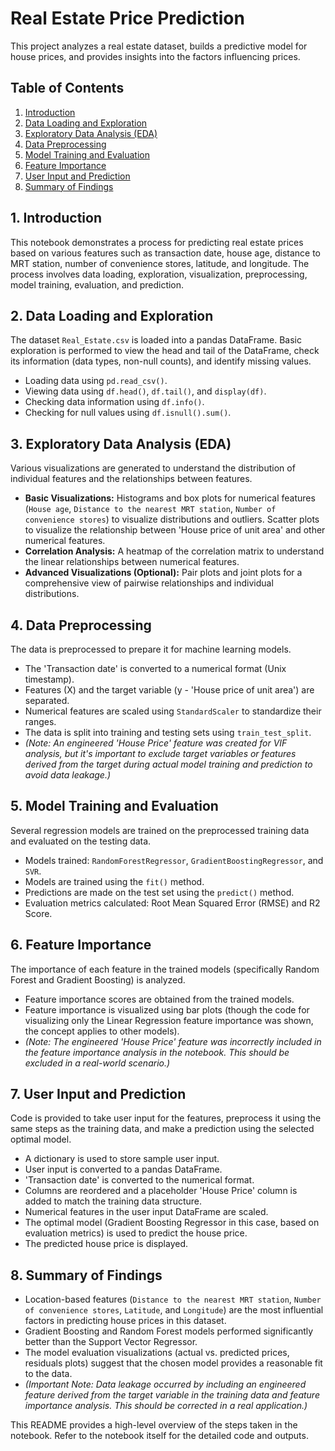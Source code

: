 # Real Estate Price Prediction

This project analyzes a real estate dataset, builds a predictive model for house prices, and provides insights into the factors influencing prices.

## Table of Contents

1.  [Introduction](#introduction)
2.  [Data Loading and Exploration](#data-loading-and-exploration)
3.  [Exploratory Data Analysis (EDA)](#exploratory-data-analysis-eda)
4.  [Data Preprocessing](#data-preprocessing)
5.  [Model Training and Evaluation](#model-training-and-evaluation)
6.  [Feature Importance](#feature-importance)
7.  [User Input and Prediction](#user-input-and-prediction)
8.  [Summary of Findings](#summary-of-findings)

## 1. Introduction

This notebook demonstrates a process for predicting real estate prices based on various features such as transaction date, house age, distance to MRT station, number of convenience stores, latitude, and longitude. The process involves data loading, exploration, visualization, preprocessing, model training, evaluation, and prediction.

## 2. Data Loading and Exploration

The dataset `Real_Estate.csv` is loaded into a pandas DataFrame. Basic exploration is performed to view the head and tail of the DataFrame, check its information (data types, non-null counts), and identify missing values.

-   Loading data using `pd.read_csv()`.
-   Viewing data using `df.head()`, `df.tail()`, and `display(df)`.
-   Checking data information using `df.info()`.
-   Checking for null values using `df.isnull().sum()`.

## 3. Exploratory Data Analysis (EDA)

Various visualizations are generated to understand the distribution of individual features and the relationships between features.

-   **Basic Visualizations:** Histograms and box plots for numerical features (`House age`, `Distance to the nearest MRT station`, `Number of convenience stores`) to visualize distributions and outliers. Scatter plots to visualize the relationship between 'House price of unit area' and other numerical features.
-   **Correlation Analysis:** A heatmap of the correlation matrix to understand the linear relationships between numerical features.
-   **Advanced Visualizations (Optional):** Pair plots and joint plots for a comprehensive view of pairwise relationships and individual distributions.

## 4. Data Preprocessing

The data is preprocessed to prepare it for machine learning models.

-   The 'Transaction date' is converted to a numerical format (Unix timestamp).
-   Features (X) and the target variable (y - 'House price of unit area') are separated.
-   Numerical features are scaled using `StandardScaler` to standardize their ranges.
-   The data is split into training and testing sets using `train_test_split`.
-   *(Note: An engineered 'House Price' feature was created for VIF analysis, but it's important to exclude target variables or features derived from the target during actual model training and prediction to avoid data leakage.)*

## 5. Model Training and Evaluation

Several regression models are trained on the preprocessed training data and evaluated on the testing data.

-   Models trained: `RandomForestRegressor`, `GradientBoostingRegressor`, and `SVR`.
-   Models are trained using the `fit()` method.
-   Predictions are made on the test set using the `predict()` method.
-   Evaluation metrics calculated: Root Mean Squared Error (RMSE) and R2 Score.

## 6. Feature Importance

The importance of each feature in the trained models (specifically Random Forest and Gradient Boosting) is analyzed.

-   Feature importance scores are obtained from the trained models.
-   Feature importance is visualized using bar plots (though the code for visualizing only the Linear Regression feature importance was shown, the concept applies to other models).
-   *(Note: The engineered 'House Price' feature was incorrectly included in the feature importance analysis in the notebook. This should be excluded in a real-world scenario.)*

## 7. User Input and Prediction

Code is provided to take user input for the features, preprocess it using the same steps as the training data, and make a prediction using the selected optimal model.

-   A dictionary is used to store sample user input.
-   User input is converted to a pandas DataFrame.
-   'Transaction date' is converted to the numerical format.
-   Columns are reordered and a placeholder 'House Price' column is added to match the training data structure.
-   Numerical features in the user input DataFrame are scaled.
-   The optimal model (Gradient Boosting Regressor in this case, based on evaluation metrics) is used to predict the house price.
-   The predicted house price is displayed.

## 8. Summary of Findings

-   Location-based features (`Distance to the nearest MRT station`, `Number of convenience stores`, `Latitude`, and `Longitude`) are the most influential factors in predicting house prices in this dataset.
-   Gradient Boosting and Random Forest models performed significantly better than the Support Vector Regressor.
-   The model evaluation visualizations (actual vs. predicted prices, residuals plots) suggest that the chosen model provides a reasonable fit to the data.
-   *(Important Note: Data leakage occurred by including an engineered feature derived from the target variable in the training data and feature importance analysis. This should be corrected in a real application.)*

This README provides a high-level overview of the steps taken in the notebook. Refer to the notebook itself for the detailed code and outputs.
